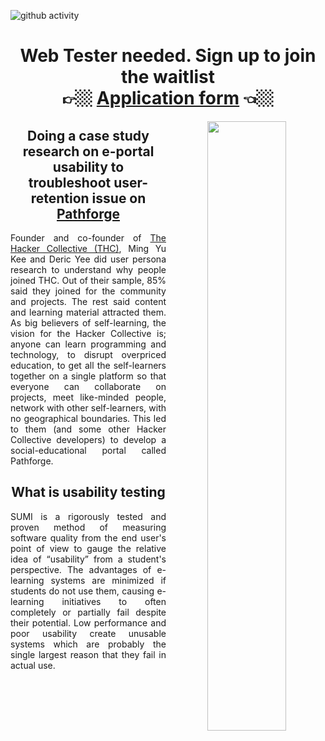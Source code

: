 ![github activity](https://github.com/yuuchin/yuuchin/blob/main/img/Capture.JPG)

<span align="center">
  <h1> Web Tester needed. Sign up to join the waitlist <br>
  👉🏼 <a href="https://forms.gle/sEp5Fp17rYeekMGCA">Application form</a> 👈🏼
  </h1>
      <img align="right" width="50%" src="https://github.com/yuuchin/yuuchin/blob/main/img/Web%20Tester%20needed.jpg">
  <h2>Doing a case study research on e-portal usability to troubleshoot user-retention issue on <a href="https://pathforge.co/feed/">Pathforge</a></h2>
  <p align="justify">
  Founder and co-founder of <a href="https://hackercollective.co/">The Hacker Collective (THC)</a>, Ming Yu Kee and Deric Yee did user persona research to understand why people joined THC. Out of their sample, 85% said they joined for the community and projects. The rest said content and learning material attracted them. As big believers of self-learning, the vision for the Hacker Collective is; anyone can learn programming and technology, to disrupt overpriced education, to get all the self-learners together on a single platform so that everyone can collaborate on projects, meet like-minded people, network with other self-learners, with no geographical boundaries. This led to them (and some other Hacker Collective developers) to develop a social-educational portal called Pathforge. 
  </p>
  <p align="justify"
  The goal of Pathforge is not to create content (i.e. not to be another Coursera, Udemy, or FreeCodeCamp). Rather, to curate contents and provide community support for self-learners. Research shows that the main reason for online learning to fail is due to isolation. This motivated the developers to emphasize social and gamification elements in their portal.
  </p>
  <h2>What is usability testing</h2>
  <p align="justify">
  SUMI is a rigorously tested and proven method of measuring software quality from the end user's point of view to gauge the relative idea of “usability” from a student's perspective.
  The advantages of e-learning systems are minimized if students do not use them, causing e-learning initiatives to often completely or partially fail despite their potential. Low performance and poor usability create unusable systems which are probably the single largest reason that they fail in actual use. 
  </p>
  </span>
